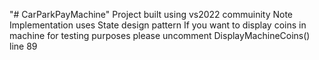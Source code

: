 "# CarParkPayMachine" 
Project built using vs2022 commuinity
Note Implementation uses State design pattern
If you want to display coins in machine for testing purposes please uncomment DisplayMachineCoins() line 89